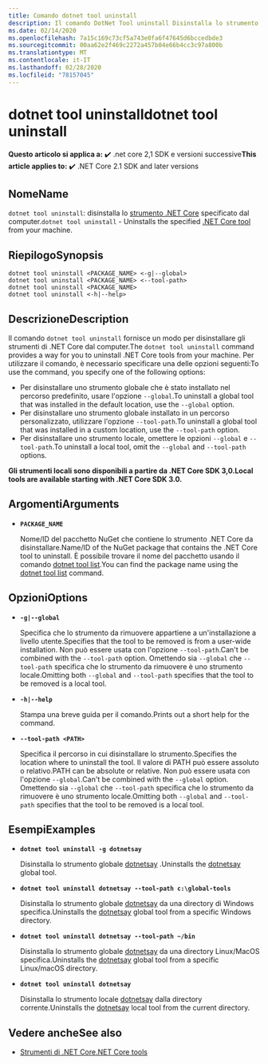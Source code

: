 ```yaml
---
title: Comando dotnet tool uninstall
description: Il comando DotNet Tool uninstall Disinstalla lo strumento .NET Core specificato dal computer.
ms.date: 02/14/2020
ms.openlocfilehash: 7a15c169c73cf5a743e0fa6f47645d6bccedbde3
ms.sourcegitcommit: 00aa62e2f469c2272a457b04e66b4cc3c97a800b
ms.translationtype: MT
ms.contentlocale: it-IT
ms.lasthandoff: 02/28/2020
ms.locfileid: "78157045"
---
```

# <a name="dotnet-tool-uninstall"></a><span data-ttu-id="1501d-103">dotnet tool uninstall</span><span class="sxs-lookup"><span data-stu-id="1501d-103">dotnet tool uninstall</span></span>

<span data-ttu-id="1501d-104">**Questo articolo si applica a:** ✔️ .net core 2,1 SDK e versioni successive</span><span class="sxs-lookup"><span data-stu-id="1501d-104">**This article applies to:** ✔️ .NET Core 2.1 SDK and later versions</span></span>

## <a name="name"></a><span data-ttu-id="1501d-105">Nome</span><span class="sxs-lookup"><span data-stu-id="1501d-105">Name</span></span>

<span data-ttu-id="1501d-106">`dotnet tool uninstall`: disinstalla lo [strumento .NET Core](global-tools.md) specificato dal computer.</span><span class="sxs-lookup"><span data-stu-id="1501d-106">`dotnet tool uninstall` - Uninstalls the specified [.NET Core tool](global-tools.md) from your machine.</span></span>

## <a name="synopsis"></a><span data-ttu-id="1501d-107">Riepilogo</span><span class="sxs-lookup"><span data-stu-id="1501d-107">Synopsis</span></span>

```dotnetcli
dotnet tool uninstall <PACKAGE_NAME> <-g|--global>
dotnet tool uninstall <PACKAGE_NAME> <--tool-path>
dotnet tool uninstall <PACKAGE_NAME>
dotnet tool uninstall <-h|--help>
```

## <a name="description"></a><span data-ttu-id="1501d-108">Descrizione</span><span class="sxs-lookup"><span data-stu-id="1501d-108">Description</span></span>

<span data-ttu-id="1501d-109">Il comando `dotnet tool uninstall` fornisce un modo per disinstallare gli strumenti di .NET Core dal computer.</span><span class="sxs-lookup"><span data-stu-id="1501d-109">The `dotnet tool uninstall` command provides a way for you to uninstall .NET Core tools from your machine.</span></span> <span data-ttu-id="1501d-110">Per utilizzare il comando, è necessario specificare una delle opzioni seguenti:</span><span class="sxs-lookup"><span data-stu-id="1501d-110">To use the command, you specify one of the following options:</span></span>

* <span data-ttu-id="1501d-111">Per disinstallare uno strumento globale che è stato installato nel percorso predefinito, usare l'opzione `--global`.</span><span class="sxs-lookup"><span data-stu-id="1501d-111">To uninstall a global tool that was installed in the default location, use the `--global` option.</span></span>
* <span data-ttu-id="1501d-112">Per disinstallare uno strumento globale installato in un percorso personalizzato, utilizzare l'opzione `--tool-path`.</span><span class="sxs-lookup"><span data-stu-id="1501d-112">To uninstall a global tool that was installed in a custom location,  use the `--tool-path` option.</span></span>
* <span data-ttu-id="1501d-113">Per disinstallare uno strumento locale, omettere le opzioni `--global` e `--tool-path`.</span><span class="sxs-lookup"><span data-stu-id="1501d-113">To uninstall a local tool, omit the `--global` and `--tool-path` options.</span></span>

<span data-ttu-id="1501d-114">**Gli strumenti locali sono disponibili a partire da .NET Core SDK 3,0.**</span><span class="sxs-lookup"><span data-stu-id="1501d-114">**Local tools are available starting with .NET Core SDK 3.0.**</span></span>

## <a name="arguments"></a><span data-ttu-id="1501d-115">Argomenti</span><span class="sxs-lookup"><span data-stu-id="1501d-115">Arguments</span></span>

- **`PACKAGE_NAME`**

  <span data-ttu-id="1501d-116">Nome/ID del pacchetto NuGet che contiene lo strumento .NET Core da disinstallare.</span><span class="sxs-lookup"><span data-stu-id="1501d-116">Name/ID of the NuGet package that contains the .NET Core tool to uninstall.</span></span> <span data-ttu-id="1501d-117">È possibile trovare il nome del pacchetto usando il comando [dotnet tool list](dotnet-tool-list.md).</span><span class="sxs-lookup"><span data-stu-id="1501d-117">You can find the package name using the [dotnet tool list](dotnet-tool-list.md) command.</span></span>

## <a name="options"></a><span data-ttu-id="1501d-118">Opzioni</span><span class="sxs-lookup"><span data-stu-id="1501d-118">Options</span></span>

- **`-g|--global`**

  <span data-ttu-id="1501d-119">Specifica che lo strumento da rimuovere appartiene a un'installazione a livello utente.</span><span class="sxs-lookup"><span data-stu-id="1501d-119">Specifies that the tool to be removed is from a user-wide installation.</span></span> <span data-ttu-id="1501d-120">Non può essere usata con l'opzione `--tool-path`.</span><span class="sxs-lookup"><span data-stu-id="1501d-120">Can't be combined with the `--tool-path` option.</span></span> <span data-ttu-id="1501d-121">Omettendo sia `--global` che `--tool-path` specifica che lo strumento da rimuovere è uno strumento locale.</span><span class="sxs-lookup"><span data-stu-id="1501d-121">Omitting both `--global` and `--tool-path` specifies that the tool to be removed is a local tool.</span></span>

- **`-h|--help`**

  <span data-ttu-id="1501d-122">Stampa una breve guida per il comando.</span><span class="sxs-lookup"><span data-stu-id="1501d-122">Prints out a short help for the command.</span></span>

- **`--tool-path <PATH>`**

  <span data-ttu-id="1501d-123">Specifica il percorso in cui disinstallare lo strumento.</span><span class="sxs-lookup"><span data-stu-id="1501d-123">Specifies the location where to uninstall the tool.</span></span> <span data-ttu-id="1501d-124">Il valore di PATH può essere assoluto o relativo.</span><span class="sxs-lookup"><span data-stu-id="1501d-124">PATH can be absolute or relative.</span></span> <span data-ttu-id="1501d-125">Non può essere usata con l'opzione `--global`.</span><span class="sxs-lookup"><span data-stu-id="1501d-125">Can't be combined with the `--global` option.</span></span> <span data-ttu-id="1501d-126">Omettendo sia `--global` che `--tool-path` specifica che lo strumento da rimuovere è uno strumento locale.</span><span class="sxs-lookup"><span data-stu-id="1501d-126">Omitting both `--global` and `--tool-path` specifies that the tool to be removed is a local tool.</span></span>

## <a name="examples"></a><span data-ttu-id="1501d-127">Esempi</span><span class="sxs-lookup"><span data-stu-id="1501d-127">Examples</span></span>

- **`dotnet tool uninstall -g dotnetsay`**

  <span data-ttu-id="1501d-128">Disinstalla lo strumento globale [dotnetsay](https://www.nuget.org/packages/dotnetsay/) .</span><span class="sxs-lookup"><span data-stu-id="1501d-128">Uninstalls the [dotnetsay](https://www.nuget.org/packages/dotnetsay/) global tool.</span></span>

- **`dotnet tool uninstall dotnetsay --tool-path c:\global-tools`**

  <span data-ttu-id="1501d-129">Disinstalla lo strumento globale [dotnetsay](https://www.nuget.org/packages/dotnetsay/) da una directory di Windows specifica.</span><span class="sxs-lookup"><span data-stu-id="1501d-129">Uninstalls the [dotnetsay](https://www.nuget.org/packages/dotnetsay/) global tool from a specific Windows directory.</span></span>

- **`dotnet tool uninstall dotnetsay --tool-path ~/bin`**

  <span data-ttu-id="1501d-130">Disinstalla lo strumento globale [dotnetsay](https://www.nuget.org/packages/dotnetsay/) da una directory Linux/MacOS specifica.</span><span class="sxs-lookup"><span data-stu-id="1501d-130">Uninstalls the [dotnetsay](https://www.nuget.org/packages/dotnetsay/) global tool from a specific Linux/macOS directory.</span></span>

- **`dotnet tool uninstall dotnetsay`**

  <span data-ttu-id="1501d-131">Disinstalla lo strumento locale [dotnetsay](https://www.nuget.org/packages/dotnetsay/) dalla directory corrente.</span><span class="sxs-lookup"><span data-stu-id="1501d-131">Uninstalls the [dotnetsay](https://www.nuget.org/packages/dotnetsay/) local tool from the current directory.</span></span>

## <a name="see-also"></a><span data-ttu-id="1501d-132">Vedere anche</span><span class="sxs-lookup"><span data-stu-id="1501d-132">See also</span></span>

- [<span data-ttu-id="1501d-133">Strumenti di .NET Core</span><span class="sxs-lookup"><span data-stu-id="1501d-133">.NET Core tools</span></span>](global-tools.md)
